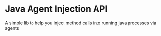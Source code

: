 # Java Agent Injection API
 A simple lib to help you inject method calls into running java processes via agents
